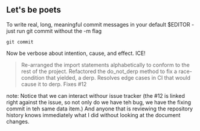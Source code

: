 ##  Let's be poets

To write real, long, meaningful commit messages in your default $EDITOR - just run git commit without the -m flag

    git commit


Now be verbose about intention, cause, and effect. ICE!

> Re-arranged the import statements alphabetically to conform to the rest of the project.  Refactored the do_not_derp method to fix a race-condition that yielded, a derp. Resolves edge cases in CI that would cause it to derp. Fixes #12


note:
    Notice that we can interact withour issue tracker (the #12 is linked right against the issue, so not only do we have teh bug, we have the fixing commit in teh same data item.) And anyone that is reviewing the repository history knows immediately what I did without looking at the document changes.
